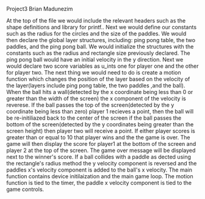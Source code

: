 Project3
Brian Madunezim

At the top of the file we would include the relevant headers such as the shape definitions and library for printf..
Next we would define our constants such as the radius for the circles and the size of the paddles.
We would then declare the global layer structures, including: ping pong table, the two paddles, and the ping pong ball.
We would initialize the structures with the constants such as the radius and rectangle size previously declared. 
The ping pong ball would have an initial velocity in the y direction.
Next we would declare two score variables as u_ints one for player one and the other for player two.
The next thing we would need to do is create a motion function which changes the position of the layer based on the 
velocity of the layer(layers include ping pong table, the two paddles ,and the ball).
When the ball hits a wall(detected by the x coordinate being less than 0 or greater than the width of the screen)
the x component of the velocity is reverese. If the ball passes the top of the screen(detected by the y coordinate
being less than zero) player 1 recieves a point, then the ball will be re-initiliazed back to the center of the screen
if the ball passes the bottom of the screen(detected by the y coordinates being greater than the screen height)
then player two will receive a point. If either player scores is greater than or equal to 10 that player wins and the
the game is over. The game will then display the score for player1 at the bottom of the screen and player 2 at the top
of the screen. The game over message will be displayed next to the winner's score. If a ball collides with a paddle
as dected using the rectangle's radius method the y velocity component is reversed and the paddles x's velocity 
component is added to the ball's x velocity.
The main function contains device initilaization and the main game loop. The motion function is tied to the timer, the
paddle x velocity component is tied to the game controls.